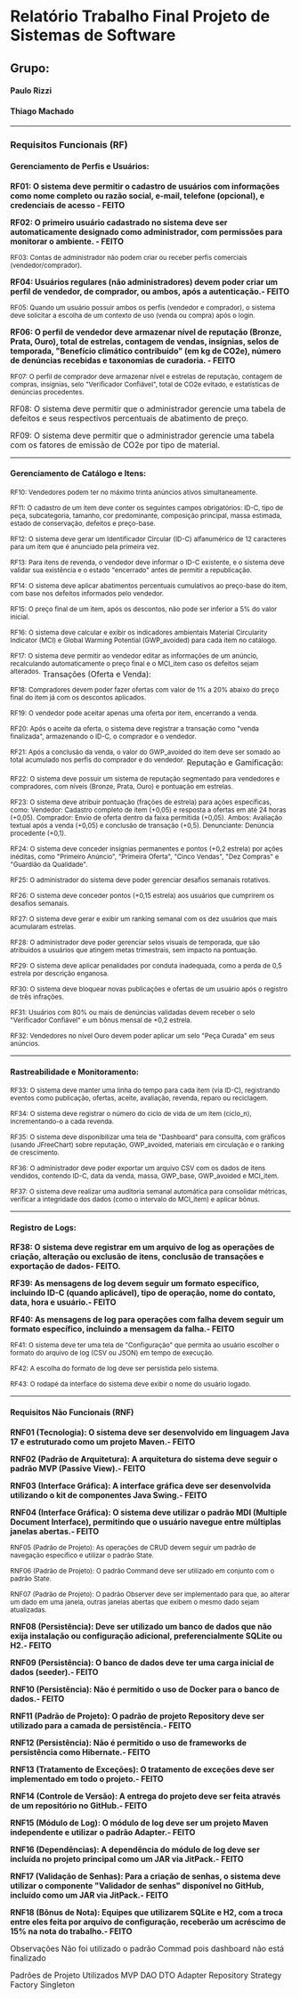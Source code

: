 # Relatório Trabalho Final Projeto de Sistemas de Software

## Grupo:
#### Paulo Rizzi
#### Thiago Machado

___________________________________________________________________________________________________________________________________________________________________________________________________________________

### Requisitos Funcionais (RF)

#### Gerenciamento de Perfis e Usuários:

**RF01: O sistema deve permitir o cadastro de usuários com informações como nome completo ou razão social, e-mail, telefone (opcional), e credenciais de acesso - FEITO**

**RF02: O primeiro usuário cadastrado no sistema deve ser automaticamente designado como administrador, com permissões para monitorar o ambiente. - FEITO**

<sup>RF03: Contas de administrador não podem criar ou receber perfis comerciais (vendedor/comprador).</sup>

**RF04: Usuários regulares (não administradores) devem poder criar um perfil de vendedor, de comprador, ou ambos, após a autenticação.- FEITO**

<sup>RF05: Quando um usuário possuir ambos os perfis (vendedor e comprador), o sistema deve solicitar a escolha de um contexto de uso (venda ou compra) após o login.</sup>

**RF06: O perfil de vendedor deve armazenar nível de reputação (Bronze, Prata, Ouro), total de estrelas, contagem de vendas, insígnias, selos de temporada, "Benefício climático contribuído" (em kg de CO2​e), número de denúncias recebidas e taxonomias de curadoria. - FEITO**

<sup>RF07: O perfil de comprador deve armazenar nível e estrelas de reputação, contagem de compras, insígnias, selo "Verificador Confiável", total de CO2​e evitado, e estatísticas de denúncias procedentes.</sup>

RF08: O sistema deve permitir que o administrador gerencie uma tabela de defeitos e seus respectivos percentuais de abatimento de preço.</sup>

RF09: O sistema deve permitir que o administrador gerencie uma tabela com os fatores de emissão de CO2​e por tipo de material.</sup>

___________________________________________________________________________________________________________________________________________________________________________________________________________________

#### Gerenciamento de Catálogo e Itens:

<sup>RF10: Vendedores podem ter no máximo trinta anúncios ativos simultaneamente.</sup>

<sup>RF11: O cadastro de um item deve conter os seguintes campos obrigatórios: ID-C, tipo de peça, subcategoria, tamanho, cor predominante, composição principal, massa estimada, estado de conservação, defeitos e preço-base.</sup>

<sup>RF12: O sistema deve gerar um Identificador Circular (ID-C) alfanumérico de 12 caracteres para um item que é anunciado pela primeira vez.</sup>

<sup>RF13: Para itens de revenda, o vendedor deve informar o ID-C existente, e o sistema deve validar sua existência e o estado "encerrado" antes de permitir a republicação.</sup>

<sup>RF14: O sistema deve aplicar abatimentos percentuais cumulativos ao preço-base do item, com base nos defeitos informados pelo vendedor.</sup>

<sup>RF15: O preço final de um item, após os descontos, não pode ser inferior a 5% do valor inicial.</sup>

<sup>RF16: O sistema deve calcular e exibir os indicadores ambientais Material Circularity Indicator (MCI) e Global Warming Potential (GWP_avoided) para cada item no catálogo.</sup>

<sup>RF17: O sistema deve permitir ao vendedor editar as informações de um anúncio, recalculando automaticamente o preço final e o MCI_item caso os defeitos sejam alterados.</sup>
Transações (Oferta e Venda):</sup>

<sup>RF18: Compradores devem poder fazer ofertas com valor de 1% a 20% abaixo do preço final do item já com os descontos aplicados.</sup>

<sup>RF19: O vendedor pode aceitar apenas uma oferta por item, encerrando a venda.</sup>

<sup>RF20: Após o aceite da oferta, o sistema deve registrar a transação como "venda finalizada", armazenando o ID-C, o comprador e o vendedor.</sup>

<sup>RF21: Após a conclusão da venda, o valor do GWP_avoided do item deve ser somado ao total acumulado nos perfis do comprador e do vendedor.</sup>
Reputação e Gamificação:

<sup>RF22: O sistema deve possuir um sistema de reputação segmentado para vendedores e compradores, com níveis (Bronze, Prata, Ouro) e pontuação em estrelas.</sup>

<sup>RF23: O sistema deve atribuir pontuação (frações de estrela) para ações específicas, como:
Vendedor: Cadastro completo de item (+0,05) e resposta a ofertas em até 24 horas (+0,05).
Comprador: Envio de oferta dentro da faixa permitida (+0,05).
Ambos: Avaliação textual após a venda (+0,05) e conclusão de transação (+0,5).
Denunciante: Denúncia procedente (+0,1).</sup>

<sup>RF24: O sistema deve conceder insígnias permanentes e pontos (+0,2 estrela) por ações inéditas, como "Primeiro Anúncio", "Primeira Oferta", "Cinco Vendas", "Dez Compras" e "Guardião da Qualidade".</sup>

<sup>RF25: O administrador do sistema deve poder gerenciar desafios semanais rotativos.</sup>

<sup>RF26: O sistema deve conceder pontos (+0,15 estrela) aos usuários que cumprirem os desafios semanais.</sup>

<sup>RF27: O sistema deve gerar e exibir um ranking semanal com os dez usuários que mais acumularam estrelas.</sup>

<sup>RF28: O administrador deve poder gerenciar selos visuais de temporada, que são atribuídos a usuários que atingem metas trimestrais, sem impacto na pontuação.</sup>

<sup>RF29: O sistema deve aplicar penalidades por conduta inadequada, como a perda de 0,5 estrela por descrição enganosa.</sup>

<sup>RF30: O sistema deve bloquear novas publicações e ofertas de um usuário após o registro de três infrações.</sup>

<sup>RF31: Usuários com 80% ou mais de denúncias validadas devem receber o selo "Verificador Confiável" e um bônus mensal de +0,2 estrela.</sup>

<sup>RF32: Vendedores no nível Ouro devem poder aplicar um selo "Peça Curada" em seus anúncios.</sup>
___________________________________________________________________________________________________________________________________________________________________________________________________________________

#### Rastreabilidade e Monitoramento:

<sup>RF33: O sistema deve manter uma linha do tempo para cada item (via ID-C), registrando eventos como publicação, ofertas, aceite, avaliação, revenda, reparo ou reciclagem.

<sup>RF34: O sistema deve registrar o número do ciclo de vida de um item (ciclo_n), incrementando-o a cada revenda.

<sup>RF35: O sistema deve disponibilizar uma tela de "Dashboard" para consulta, com gráficos (usando JFreeChart) sobre reputação, GWP_avoided, materiais em circulação e o ranking de crescimento.

<sup>RF36: O administrador deve poder exportar um arquivo CSV com os dados de itens vendidos, contendo ID-C, data da venda, massa, GWP_base, GWP_avoided e MCI_item.

<sup>RF37: O sistema deve realizar uma auditoria semanal automática para consolidar métricas, verificar a integridade dos dados (como o intervalo do MCI_item) e aplicar bônus.</sup>

___________________________________________________________________________________________________________________________________________________________________________________________________________________

#### Registro de Logs:

**RF38: O sistema deve registrar em um arquivo de log as operações de criação, alteração ou exclusão de itens, conclusão de transações e exportação de dados- FEITO.**

**RF39: As mensagens de log devem seguir um formato específico, incluindo ID-C (quando aplicável), tipo de operação, nome do contato, data, hora e usuário.- FEITO**

**RF40: As mensagens de log para operações com falha devem seguir um formato específico, incluindo a mensagem da falha.- FEITO**

<sup>RF41: O sistema deve ter uma tela de "Configuração" que permita ao usuário escolher o formato do arquivo de log (CSV ou JSON) em tempo de execução.</sup>

<sup>RF42: A escolha do formato de log deve ser persistida pelo sistema.</sup>

<sup>RF43: O rodapé da interface do sistema deve exibir o nome do usuário logado.</sup>

___________________________________________________________________________________________________________________________________________________________________________________________________________________

#### Requisitos Não Funcionais (RNF)

**RNF01 (Tecnologia): O sistema deve ser desenvolvido em linguagem Java 17 e estruturado como um projeto Maven.- FEITO**

**RNF02 (Padrão de Arquitetura): A arquitetura do sistema deve seguir o padrão MVP (Passive View).- FEITO**

**RNF03 (Interface Gráfica): A interface gráfica deve ser desenvolvida utilizando o kit de componentes Java Swing.- FEITO**

**RNF04 (Interface Gráfica): O sistema deve utilizar o padrão MDI (Multiple Document Interface), permitindo que o usuário navegue entre múltiplas janelas abertas.- FEITO**

<sup>RNF05 (Padrão de Projeto): As operações de CRUD devem seguir um padrão de navegação específico e utilizar o padrão State.</sup>

<sup>RNF06 (Padrão de Projeto): O padrão Command deve ser utilizado em conjunto com o padrão State.</sup>

<sup>RNF07 (Padrão de Projeto): O padrão Observer deve ser implementado para que, ao alterar um dado em uma janela, outras janelas abertas que exibem o mesmo dado sejam atualizadas.

**RNF08 (Persistência): Deve ser utilizado um banco de dados que não exija instalação ou configuração adicional, preferencialmente SQLite ou H2.- FEITO**

**RNF09 (Persistência): O banco de dados deve ter uma carga inicial de dados (seeder).- FEITO**

**RNF10 (Persistência): Não é permitido o uso de Docker para o banco de dados.- FEITO**

**RNF11 (Padrão de Projeto): O padrão de projeto Repository deve ser utilizado para a camada de persistência.- FEITO**

**RNF12 (Persistência): Não é permitido o uso de frameworks de persistência como Hibernate.- FEITO**

**RNF13 (Tratamento de Exceções): O tratamento de exceções deve ser implementado em todo o projeto.- FEITO**

**RNF14 (Controle de Versão): A entrega do projeto deve ser feita através de um repositório no GitHub.- FEITO**

**RNF15 (Módulo de Log): O módulo de log deve ser um projeto Maven independente e utilizar o padrão Adapter.- FEITO**

**RNF16 (Dependências): A dependência do módulo de log deve ser incluída no projeto principal como um JAR via JitPack.- FEITO**

**RNF17 (Validação de Senhas): Para a criação de senhas, o sistema deve utilizar o componente "Validador de senhas" disponível no GitHub, incluído como um JAR via JitPack.- FEITO**

**RNF18 (Bônus de Nota): Equipes que utilizarem SQLite e H2, com a troca entre eles feita por arquivo de configuração, receberão um acréscimo de 15% na nota do trabalho.- FEITO**


Observações
Não foi utilizado o padrão Commad pois dashboard não está finalizado 




Padrões de Projeto Utilizados
MVP
DAO
DTO
Adapter
Repository
Strategy
Factory
Singleton


